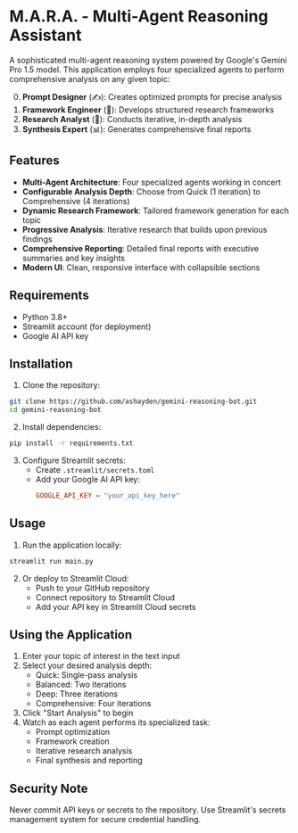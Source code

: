 # M.A.R.A. - Multi-Agent Reasoning Assistant

A sophisticated multi-agent reasoning system powered by Google's Gemini Pro 1.5 model. This application employs four specialized agents to perform comprehensive analysis on any given topic:

0. **Prompt Designer** (✍️): Creates optimized prompts for precise analysis
1. **Framework Engineer** (🎯): Develops structured research frameworks
2. **Research Analyst** (🔄): Conducts iterative, in-depth analysis
3. **Synthesis Expert** (📊): Generates comprehensive final reports

## Features

- **Multi-Agent Architecture**: Four specialized agents working in concert
- **Configurable Analysis Depth**: Choose from Quick (1 iteration) to Comprehensive (4 iterations)
- **Dynamic Research Framework**: Tailored framework generation for each topic
- **Progressive Analysis**: Iterative research that builds upon previous findings
- **Comprehensive Reporting**: Detailed final reports with executive summaries and key insights
- **Modern UI**: Clean, responsive interface with collapsible sections

## Requirements

- Python 3.8+
- Streamlit account (for deployment)
- Google AI API key

## Installation

1. Clone the repository:
```bash
git clone https://github.com/ashayden/gemini-reasoning-bot.git
cd gemini-reasoning-bot
```

2. Install dependencies:
```bash
pip install -r requirements.txt
```

3. Configure Streamlit secrets:
   - Create `.streamlit/secrets.toml`
   - Add your Google AI API key:
     ```toml
     GOOGLE_API_KEY = "your_api_key_here"
     ```

## Usage

1. Run the application locally:
```bash
streamlit run main.py
```

2. Or deploy to Streamlit Cloud:
   - Push to your GitHub repository
   - Connect repository to Streamlit Cloud
   - Add your API key in Streamlit Cloud secrets

## Using the Application

1. Enter your topic of interest in the text input
2. Select your desired analysis depth:
   - Quick: Single-pass analysis
   - Balanced: Two iterations
   - Deep: Three iterations
   - Comprehensive: Four iterations
3. Click "Start Analysis" to begin
4. Watch as each agent performs its specialized task:
   - Prompt optimization
   - Framework creation
   - Iterative research analysis
   - Final synthesis and reporting

## Security Note

Never commit API keys or secrets to the repository. Use Streamlit's secrets management system for secure credential handling. 